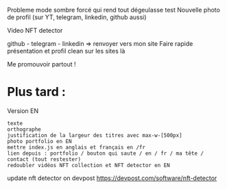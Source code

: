 Probleme mode sombre forcé qui rend tout dégeulasse
test
Nouvelle photo de profil (sur YT, telegram, linkedin, github aussi)

Video NFT detector

github - telegram - linkedin => renvoyer vers mon site
Faire rapide présentation et profil clean sur les sites là

Me promouvoir partout !

# Plus tard :

Version EN

    texte
    orthographe
    justification de la largeur des titres avec max-w-[500px]
    photo portfolio en EN
    mettre index.js en anglais et français en /fr
    lien depuis : portfolio / bouton qui saute / en / fr / ma tête / contact (tout restester)
    redoubler vidéos NFT collection et NFT detector en EN

update nft detector on devpost
https://devpost.com/software/nft-detector
